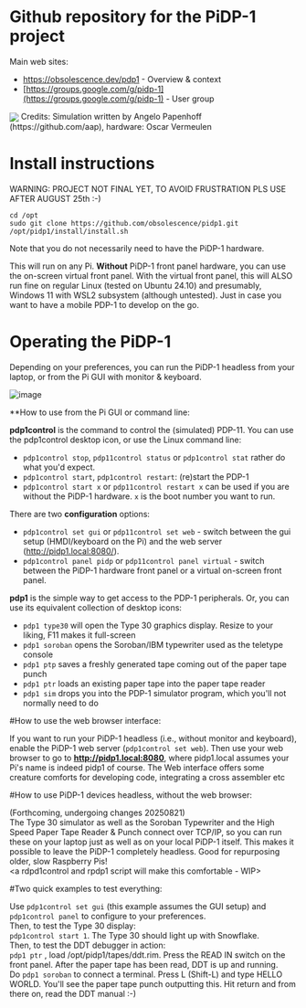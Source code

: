 # Github repository for the PiDP-1 project

Main web sites:

- https://obsolescence.dev/pdp1 - Overview & context
- [https://groups.google.com/g/pidp-1](https://groups.google.com/g/pidp-1) - User group

<img src="https://github.com/user-attachments/assets/8e383528-861b-4829-8799-4ecbf265fde4" align="center" />
Credits: Simulation written by Angelo Papenhoff (https://github.com/aap), hardware: Oscar Vermeulen

# Install instructions

WARNING: PROJECT NOT FINAL YET, TO AVOID FRUSTRATION PLS USE AFTER AUGUST 25th :-)

    cd /opt
    sudo git clone https://github.com/obsolescence/pidp1.git
    /opt/pidp1/install/install.sh

Note that you do not necessarily need to have the PiDP-1 hardware. 

This will run on any Pi. **Without** PiDP-1 front panel hardware, you can use the on-screen virtual front panel.
With the virtual front panel, this will ALSO run fine on regular Linux (tested on Ubuntu 24.10) and presumably, Windows 11 with WSL2 subsystem (although untested). Just in case you want to have a mobile PDP-1 to develop on the go.

# Operating the PiDP-1

Depending on your preferences, you can run the PiDP-1 headless from your laptop, or from the Pi GUI with monitor & keyboard.

![image](https://github.com/user-attachments/assets/e80a1c29-a8c9-4a50-a3a8-43e7163490fb)

**How to use from the Pi GUI or command line:

**pdp1control** is the command to control the (simulated) PDP-11. You can use the pdp1control desktop icon, or use the Linux command line:

- `pdp1control stop`, `pdp11control status` or `pdp1control stat` rather do what you'd expect.
- `pdp1control start`, `pdp1control restart`: (re)start the PDP-1
- `pdp1control start x` or `pdp11control restart x` can be used if you are without the PiDP-1 hardware. `x` is the boot number you want to run.

There are two **configuration** options:

- `pdp1control set gui` or `pdp11control set web` - switch between the gui setup (HMDI/keyboard on the Pi) and the web server (http://pidp1.local:8080/).
- `pdp1control panel pidp` or `pdp11control panel virtual` - switch between the PiDP-1 hardware front panel or a virtual on-screen front panel.

**pdp1** is the simple way to get access to the PDP-1 peripherals. Or, you can use its equivalent collection of desktop icons:

- `pdp1 type30` will open the Type 30 graphics display. Resize to your liking, F11 makes it full-screen
- `pdp1 soroban` opens the Soroban/IBM typewriter used as the teletype console
- `pdp1 ptp` saves a freshly generated tape coming out of the paper tape punch
- `pdp1 ptr` loads an existing paper tape into the paper tape reader
- `pdp1 sim` drops you into the PDP-1 simulator program, which you'll not normally need to do

#How to use the web browser interface:

If you want to run your PiDP-1 headless (i.e., without monitor and keyboard), enable the PiDP-1 web server (`pdp1control set web`). Then use your web browser to go to **http://pidp1.local:8080**, where pidp1.local assumes your Pi's name is indeed pidp1 of course.
The Web interface offers some creature comforts for developing code, integrating a cross assembler etc

#How to use PiDP-1 devices headless, without the web browser:

(Forthcoming, undergoing changes 20250821)<br>
The Type 30 simulator as well as the Soroban Typewriter and the High Speed Paper Tape Reader & Punch connect over TCP/IP, so you can run these on your laptop just as well as on your local PiDP-1 itself. This makes it possible to leave the PiDP-1 completely headless. Good for repurposing older, slow Raspberry Pis!<br>
<a rdpd1control and rpdp1 script will make this comfortable - WIP>

#Two quick examples to test everything:

Use `pdp1control set gui` (this example assumes the GUI setup) and `pdp1control panel` to configure to your preferences.<br>
Then, to test the Type 30 display:<br>
`pdp1control start 1`. The Type 30 should light up with Snowflake.<br>
Then, to test the DDT debugger in action:<br>
`pdp1 ptr` , load /opt/pidp1/tapes/ddt.rim. Press the READ IN switch on the front panel. After the paper tape has been read, DDT is up and running.<br>
Do `pdp1 soroban` to connect a terminal. Press L (Shift-L) and type HELLO WORLD. You'll see the paper tape punch outputting this. Hit return and from there on, read the DDT manual :-)<br>

